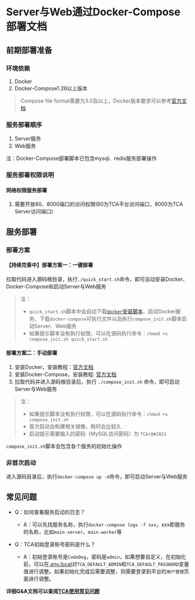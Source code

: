 # Server与Web通过Docker-Compose部署文档

## 前期部署准备

### 环境依赖

1. Docker
2. Docker-Compose1.26以上版本

> Compose file format需要为3.0及以上，Docker版本要求可以参考[官方文档](https://docs.docker.com/compose/compose-file/compose-file-v3/#compose-and-docker-compatibility-matrix)

### 服务部署顺序

1. Server服务
2. Web服务

注：Docker-Compose部署脚本已包含mysql、redis服务部署操作

### 服务部署权限说明

#### 网络权限服务部署

1. 需要开放80、8000端口的访问权限(80为TCA平台访问端口，8000为TCA Server访问端口)

## 服务部署
### 部署方案
#### 【持续完善中】部署方案一：一键部署

拉取代码进入源码根目录，执行``./quick_start.sh``命令，即可自动安装Docker、Docker-Compose和启动Server与Web服务

>注：
>
>- ``quick_start.sh``脚本中会自动下载[``docker``安装脚本](https://get.docker.com)、启动Docker服务、下载``docker-compose``可执行文件以及执行``compose_init.sh``脚本启动Server、Web服务
>- 如果提示脚本没有执行权限，可以在源码执行命令：``chmod +x compose_init.sh quick_start.sh``


#### 部署方案二：手动部署

1. 安装Docker，安装教程：[官方文档](https://docs.docker.com/engine/install/)
2. 安装Docker-Compose，安装教程: [官方文档](https://docs.docker.com/compose/install/)
3. 拉取代码并进入源码根目录后，执行 ``./compose_init.sh`` 命令，即可启动Server与Web服务

>注：
>
>- 如果提示脚本没有执行权限，可以在源码执行命令：``chmod +x compose_init.sh``
>- 首次启动会构建相关镜像，耗时会比较久
>- 启动提示需要输入的密码（MySQL访问密码）为 ``TCA!@#2021``

``compose_init.sh``脚本会包含各个服务的初始化操作

### 非首次启动

进入源码目录后，执行``docker-compose up -d``命令，即可启动Server与Web服务

## 常见问题

- Q：如何查看服务启动的日志？
  - A：可以先找服务名称，执行``docker-compose logs -f xxx``，xxx即服务的名称，比如``main-server``、``main-worker``等

- Q：TCA初始登录账号密码是什么？
  - A：初始登录账号是``CodeDog``，密码是``admin``，如果想要自定义，在初始化前，可以在[.env.local](https://github.com/Tencent/CodeAnalysis/blob/main/server/dockerconfs/.env.local)对``TCA_DEFAULT_ADMIN``和``TCA_DEFAULT_PASSWORD``变量值进行调整。如果初始化完成后需要调整，则需要登录到平台的``用户管理``页面进行调整。

**详细Q&A文档可以查阅[TCA使用常见问题](https://github.com/Tencent/CodeAnalysis/blob/main/doc/Q%26A.md)**
